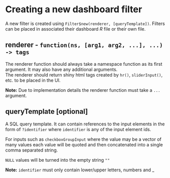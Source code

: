 # Creating a new dashboard filter
A new filter is created using `Filter$new(renderer, [queryTemplate])`. Filters can be placed in associated their dashboard *R* file or their own file.

## renderer - `function(ns, [arg1, arg2, ...], ...) -> tags`
The renderer function should always take a namespace function as its first argument. It may also have any additional arguments.  
The renderer should return shiny html tags created by `hr()`, `sliderInput()`, etc. to be placed in the UI.

**Note:** Due to implementation details the renderer function must take a `...` argument.

## queryTemplate [optional]
A SQL query template. It can contain references to the input elements in the form of `?identifier` where `identifier` is any of the input element ids.

For inputs such as `checkboxGroupInput` where the value may be a vector of many values each value will be quoted and then concatenated into a single comma separated string.

`NULL` values will be turned into the empty string `""`

**Note:** `identifier` must only contain lower/upper letters, numbers and _
